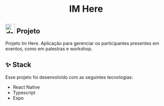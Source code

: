 <h1 align="center"> IM Here </h1>




<img src="https://user-images.githubusercontent.com/39227316/192123148-9561c5af-1454-427d-be3e-84be298fe991.png" alt="drawing" width="30"/> Projeto
------------
Projeto Im Here. Aplicação para gerenciar os participantes presentes em eventos, como em palestras e workshop.


✨ Stack
------------
Esse projeto foi desenvolvido com as seguintes tecnologias:

- React Native
- Typescript
- Expo
